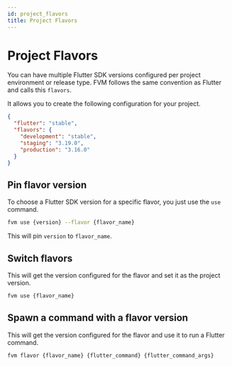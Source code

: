 ```yaml
---
id: project_flavors
title: Project Flavors
---
```


# Project Flavors

You can have multiple Flutter SDK versions configured per project environment or release type. FVM follows the same convention as Flutter and calls this `flavors`.

It allows you to create the following configuration for your project.

```json
{
  "flutter": "stable",
  "flavors": {
    "development": "stable",
    "staging": "3.19.0",
    "production": "3.16.0"
  }
}
```

## Pin flavor version

To choose a Flutter SDK version for a specific flavor, you just use the `use` command.

```bash
fvm use {version} --flavor {flavor_name}
```

This will pin `version` to `flavor_name`.

## Switch flavors

This will get the version configured for the flavor and set it as the project version.

```bash
fvm use {flavor_name}
```

## Spawn a command with a flavor version

This will get the version configured for the flavor and use it to run a Flutter command.

```bash
fvm flavor {flavor_name} {flutter_command} {flutter_command_args}
```
